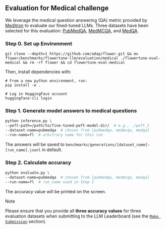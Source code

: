 ## Evaluation for Medical challenge

We leverage the medical question answering (QA) metric provided by [Meditron](https://github.com/epfLLM/meditron/tree/main/evaluation) to evaluate our fined-tuned LLMs.
Three datasets have been selected for this evaluation: [PubMedQA](https://huggingface.co/datasets/bigbio/pubmed_qa), [MedMCQA](https://huggingface.co/datasets/medmcqa), and [MedQA](https://huggingface.co/datasets/bigbio/med_qa). 


### Step 0. Set up Environment

```shell
git clone --depth=1 https://github.com/adap/flower.git && mv flower/benchmarks/flowertune-llm/evaluation/medical ./flowertune-eval-medical && rm -rf flower && cd flowertune-eval-medical
```

Then, install dependencies with:

```shell
# From a new python environment, run:
pip install -e .

# Log in HuggingFace account
huggingface-cli login
```

### Step 1. Generate model answers to medical questions

```bash
python inference.py \
--peft-path=/path/to/fine-tuned-peft-model-dir/  # e.g., ./peft_1
--dataset-name=pubmedqa  # chosen from [pubmedqa, medmcqa, medqa]
--run-name=fl  # arbitrary name for this run 
```
The answers will be saved to `benchmarks/generations/[dataset_name]-[run_name].jsonl` in default.


### Step 2. Calculate accuracy

```bash
python evaluate.py \
--dataset-name=pubmedqa  # chosen from [pubmedqa, medmcqa, medqa]
--run-name=fl  # run_name used in Step 1
```
The accuracy value will be printed on the screen.

> [!NOTE]
> Please ensure that you provide all **three accuracy values** for three evaluation datasets when submitting to the LLM Leaderboard (see the [`Make Submission`](https://github.com/adap/flower/tree/main/benchmarks/flowertune-llm/evaluation#make-submission-on-flowertune-llm-leaderboard) section).
